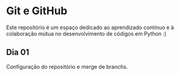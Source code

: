 # Git e GitHub

Este repositório é um espaço dedicado ao aprendizado contínuo e à colaboração mútua no desenvolvimento de códigos em Python :)

## Dia 01

Configuração do repositório e merge de branchs.